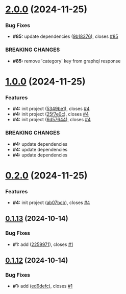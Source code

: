 # [2.0.0](https://github.com/Derane/symfony-release-example/compare/v1.0.0...v2.0.0) (2024-11-25)


### Bug Fixes

* **#85:** update dependencies ([9b18376](https://github.com/Derane/symfony-release-example/commit/9b1837645663620087ba810f18730b86cd942fa9)), closes [#85](https://github.com/Derane/symfony-release-example/issues/85)


### BREAKING CHANGES

* **#85:** remove 'category' key from graphql response



# [1.0.0](https://github.com/Derane/symfony-release-example/compare/v0.2.0...v1.0.0) (2024-11-25)


### Features

* **#4:** init project ([5349be1](https://github.com/Derane/symfony-release-example/commit/5349be1f995603f1197a9e20eca7ab00d96a139b)), closes [#4](https://github.com/Derane/symfony-release-example/issues/4)
* **#4:** init project ([25f7e0c](https://github.com/Derane/symfony-release-example/commit/25f7e0ce8d21391a662ff1373f64f542cbf611f2)), closes [#4](https://github.com/Derane/symfony-release-example/issues/4)
* **#4:** init project ([6d57644](https://github.com/Derane/symfony-release-example/commit/6d57644d631e372046fe7a37cfaebb134d27cc89)), closes [#4](https://github.com/Derane/symfony-release-example/issues/4)


### BREAKING CHANGES

* **#4:** update dependencies
* **#4:** update dependencies
* **#4:** update dependencies



# [0.2.0](https://github.com/Derane/symfony-release-example/compare/v0.1.13...v0.2.0) (2024-11-25)


### Features

* **#4:** init project ([ab07bcb](https://github.com/Derane/symfony-release-example/commit/ab07bcb659426e1ce0b6070b660898d0c870e732)), closes [#4](https://github.com/Derane/symfony-release-example/issues/4)



## [0.1.13](https://github.com/Derane/symfony-release-example/compare/v0.1.12...v0.1.13) (2024-10-14)


### Bug Fixes

* **#1:** add ([2259971](https://github.com/Derane/symfony-release-example/commit/2259971eec2ffdd2e11c75a3134d01e0806aa706)), closes [#1](https://github.com/Derane/symfony-release-example/issues/1)



## [0.1.12](https://github.com/Derane/symfony-release-example/compare/v0.1.11...v0.1.12) (2024-10-14)


### Bug Fixes

* **#1:** add ([ed9defc](https://github.com/Derane/symfony-release-example/commit/ed9defc816df9a65f004b1a164b960871f6d4632)), closes [#1](https://github.com/Derane/symfony-release-example/issues/1)



